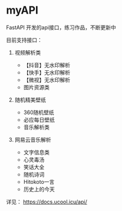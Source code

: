 # myAPI
FastAPI 开发的api接口，练习作品，不断更新中

目前支持接口：

1. 视频解析类
    + 【抖音】无水印解析
    + 【快手】无水印解析
    + 【微视】无水印解析
    + 图片资源类

2. 随机精美壁纸
    + 360随机壁纸
    + 必应每日壁纸
    + 音乐解析类

3. 网易云音乐解析
    + 文字信息类
    + 心灵毒汤
    + 笑话大全
    + 随机诗词
    + Hitokoto一言
    + 历史上的今天

    
详见： https://docs.ucool.icu/api/
